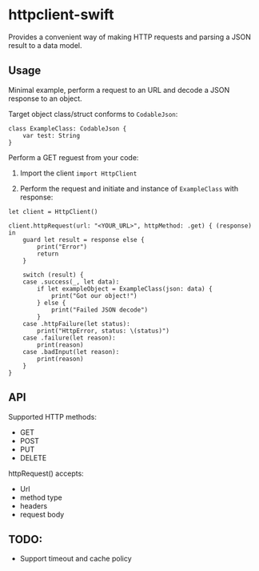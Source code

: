 # httpclient-swift
<p>Provides a convenient way of making HTTP requests and parsing a JSON result to a data model.</p>

## Usage

<p>Minimal example, perform a request to an URL and decode a JSON response to an object.</p>

Target object class/struct conforms to `CodableJson`:

```
class ExampleClass: CodableJson {
    var test: String
}
```

Perform a GET reguest from your code:

1. Import the client
`import HttpClient`

2. Perform the request and initiate and instance of `ExampleClass` with response:
```
let client = HttpClient()

client.httpRequest(url: "<YOUR_URL>", httpMethod: .get) { (response) in
    guard let result = response else {
        print("Error")
        return
    }

    switch (result) {
    case .success(_, let data):
        if let exampleObject = ExampleClass(json: data) {
            print("Got our object!")
        } else {
            print("Failed JSON decode")
        }
    case .httpFailure(let status):
        print("HttpError, status: \(status)")
    case .failure(let reason):
        print(reason)
    case .badInput(let reason):
        print(reason)
    }
}
```

## API

Supported HTTP methods:
* GET
* POST
* PUT
* DELETE

httpRequest() accepts:
* Url
* method type
* headers
* request body

## TODO: 
* Support timeout and cache policy
